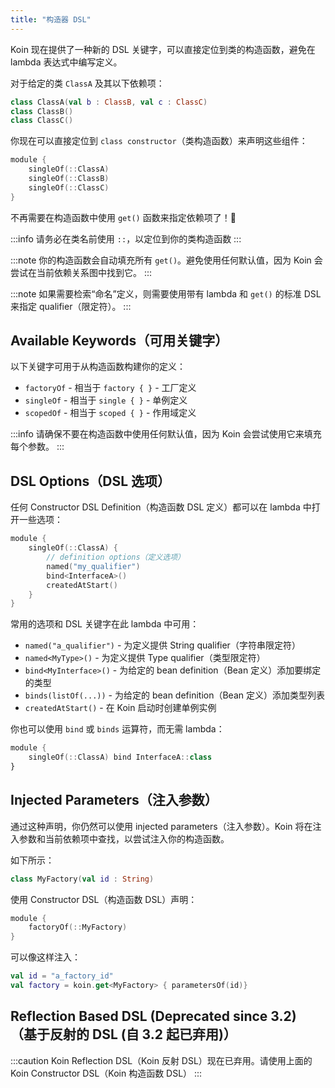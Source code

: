 ```yaml
---
title: "构造器 DSL"
---
```

Koin 现在提供了一种新的 DSL 关键字，可以直接定位到类的构造函数，避免在 lambda 表达式中编写定义。

对于给定的类 `ClassA` 及其以下依赖项：

```kotlin
class ClassA(val b : ClassB, val c : ClassC)
class ClassB()
class ClassC()
```

你现在可以直接定位到 `class constructor`（类构造函数）来声明这些组件：

```kotlin
module {
    singleOf(::ClassA)
    singleOf(::ClassB)
    singleOf(::ClassC)
}
```

不再需要在构造函数中使用 `get()` 函数来指定依赖项了！🎉

:::info
请务必在类名前使用 `::`，以定位到你的类构造函数
:::

:::note
你的构造函数会自动填充所有 `get()`。避免使用任何默认值，因为 Koin 会尝试在当前依赖关系图中找到它。
:::

:::note
如果需要检索“命名”定义，则需要使用带有 lambda 和 `get()` 的标准 DSL 来指定 qualifier（限定符）。
:::

## Available Keywords（可用关键字）

以下关键字可用于从构造函数构建你的定义：

* `factoryOf` - 相当于 `factory { }` - 工厂定义
* `singleOf` - 相当于 `single { }` - 单例定义
* `scopedOf` - 相当于 `scoped { }` - 作用域定义

:::info
请确保不要在构造函数中使用任何默认值，因为 Koin 会尝试使用它来填充每个参数。
:::

## DSL Options（DSL 选项）

任何 Constructor DSL Definition（构造函数 DSL 定义）都可以在 lambda 中打开一些选项：

```kotlin
module {
    singleOf(::ClassA) { 
        // definition options（定义选项）
        named("my_qualifier")
        bind<InterfaceA>()
        createdAtStart()
    }
}
```

常用的选项和 DSL 关键字在此 lambda 中可用：

* `named("a_qualifier")` - 为定义提供 String qualifier（字符串限定符）
* `named<MyType>()` - 为定义提供 Type qualifier（类型限定符）
* `bind<MyInterface>()` - 为给定的 bean definition（Bean 定义）添加要绑定的类型
* `binds(listOf(...))` - 为给定的 bean definition（Bean 定义）添加类型列表
* `createdAtStart()` - 在 Koin 启动时创建单例实例

你也可以使用 `bind` 或 `binds` 运算符，而无需 lambda：

```kotlin
module {
    singleOf(::ClassA) bind InterfaceA::class
}
```

## Injected Parameters（注入参数）

通过这种声明，你仍然可以使用 injected parameters（注入参数）。Koin 将在注入参数和当前依赖项中查找，以尝试注入你的构造函数。

如下所示：

```kotlin
class MyFactory(val id : String)
```

使用 Constructor DSL（构造函数 DSL）声明：

```kotlin
module {
    factoryOf(::MyFactory)
}
```

可以像这样注入：

```kotlin
val id = "a_factory_id"
val factory = koin.get<MyFactory> { parametersOf(id)}
```

## Reflection Based DSL (Deprecated since 3.2) （基于反射的 DSL (自 3.2 起已弃用)）

:::caution
Koin Reflection DSL（Koin 反射 DSL）现在已弃用。请使用上面的 Koin Constructor DSL（Koin 构造函数 DSL）
:::